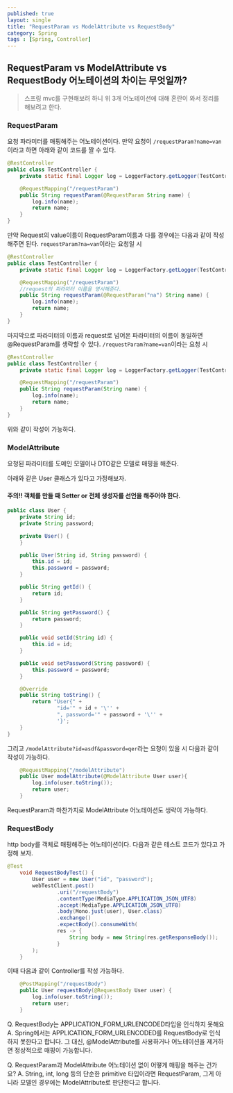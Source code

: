 ```yaml
---
published: true
layout: single
title: "RequestParam vs ModelAttribute vs RequestBody"
category: Spring
tags : [Spring, Controller]
---
```


## RequestParam vs ModelAttribute vs RequestBody 어노테이션의 차이는 무엇일까?

> 스프링 mvc를 구현해보려 하니 위 3개 어노테이션에 대해 혼란이 와서 정리를 해보려고 한다.

### RequestParam

요청 파라미터를 매핑해주는 어노테이션이다.
만약 요청이 `/requestParam?name=van`이라고 하면 아래와 같이 코드를 짤 수 있다.

```java
@RestController
public class TestController {
    private static final Logger log = LoggerFactory.getLogger(TestController.class);

    @RequestMapping("/requestParam")
    public String requestParam(@RequestParam String name) {
        log.info(name);
        return name;
    }
}
```

만약 Request의 value이름이 RequestParam이름과 다를 경우에는 다음과 같이 작성해주면 된다.
`requestParam?na=van`이라는 요청일 시

```java
@RestController
public class TestController {
    private static final Logger log = LoggerFactory.getLogger(TestController.class);

    @RequestMapping("/requestParam")
    //request의 파라미터 이름을 명시해준다.
    public String requestParam(@RequestParam("na") String name) {
        log.info(name);
        return name;
    }
}
```

마지막으로 파라미터의 이름과 request로 넘어온 파라미터의 이름이 동일하면 @RequestParam를 생략할 수 있다.
`/requestParam?name=van`이라는 요청 시

```java
@RestController
public class TestController {
    private static final Logger log = LoggerFactory.getLogger(TestController.class);

    @RequestMapping("/requestParam")
    public String requestParam(String name) {
        log.info(name);
        return name;
    }
}
```

위와 같이 작성이 가능하다.

### ModelAttribute

요청된 파라미터를 도메인 모델이나 DTO같은 모델로 매핑을 해준다.

아래와 같은 User 클래스가 있다고 가정해보자.

#### 주의!! 객체를 만들 때 Setter or 전체 생성자를 선언을 해주어야 한다.

```java
public class User {
    private String id;
    private String password;

    private User() {
    }

    public User(String id, String password) {
        this.id = id;
        this.password = password;
    }

    public String getId() {
        return id;
    }

    public String getPassword() {
        return password;
    }

    public void setId(String id) {
        this.id = id;
    }

    public void setPassword(String password) {
        this.password = password;
    }

    @Override
    public String toString() {
        return "User{" +
                "id='" + id + '\'' +
                ", password='" + password + '\'' +
                '}';
    }
}
```

그리고 `/modelAttribute?id=asdf&password=qer`라는 요청이 있을 시 다음과 같이 작성이 가능하다.

```java
    @RequestMapping("/modelAttribute")
    public User modelAttribute(@ModelAttribute User user){
        log.info(user.toString());
        return user;
    }
```

RequestParam과 마찬가지로 ModelAttribute 어노테이션도 생략이 가능하다.

### RequestBody

http body를 객체로 매핑해주는 어노테이션이다.
다음과 같은 테스트 코드가 있다고 가정해 보자.

```java
@Test
    void RequestBodyTest() {
        User user = new User("id", "password");
        webTestClient.post()
                .uri("/requestBody")
                .contentType(MediaType.APPLICATION_JSON_UTF8)
                .accept(MediaType.APPLICATION_JSON_UTF8)
                .body(Mono.just(user), User.class)
                .exchange()
                .expectBody().consumeWith(
                res -> {
                    String body = new String(res.getResponseBody());
                }
        );
    }
```

이때 다음과 같이 Controller를 작성 가능하다.

```java
    @PostMapping("/requestBody")
    public User requestBody(@RequestBody User user) {
        log.info(user.toString());
        return user;
    }
```

Q. RequestBody는 APPLICATION_FORM_URLENCODED타입을 인식하지 못해요
A. Spring에서는 APPLICATION_FORM_URLENCODED를 RequestBody로 인식하지 못한다고 합니다. 그 대신, @ModelAttribute를 사용하거나 어노테이션을 제거하면 정상적으로 매핑이 가능합니다.

Q. RequestParam과 ModelAttribute 어노테이션 없이 어떻게 매핑을 해주는 건가요?
A. String, int, long 등의 단순한 primitive 타입이라면 RequestParam, 그게 아니라 모델인 경우에는 ModelAttribute로 판단한다고 합니다.